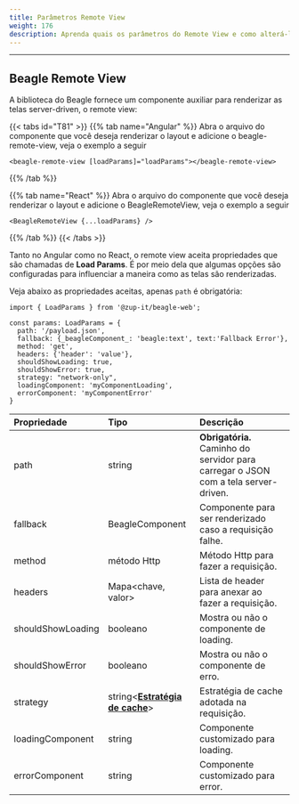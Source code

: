 ```yaml
---
title: Parâmetros Remote View
weight: 176
description: Aprenda quais os parâmetros do Remote View e como alterá-los
---
```


---

## Beagle Remote View

A biblioteca do Beagle fornece um componente auxiliar para renderizar as telas server-driven, o remote view:

{{< tabs id="T81" >}}
{{% tab name="Angular" %}}
  Abra o arquivo do componente que você deseja renderizar o 
layout e adicione o beagle-remote-view, veja o exemplo a seguir
```text
<beagle-remote-view [loadParams]="loadParams"></beagle-remote-view>
```
{{% /tab %}}

{{% tab name="React" %}}
 Abra o arquivo do componente que você deseja renderizar o 
layout e adicione o BeagleRemoteView, veja o exemplo a seguir
```text
<BeagleRemoteView {...loadParams} />
```
{{% /tab %}}
{{< /tabs >}}

Tanto no Angular como no React, o remote view aceita propriedades que são  chamadas de **Load Params**. É por meio dela que algumas opções são configuradas para influenciar a maneira como as telas são renderizadas.

Veja abaixo as propriedades aceitas, apenas  `path` é obrigatória:

```text
import { LoadParams } from '@zup-it/beagle-web';

const params: LoadParams = {
  path: '/payload.json',
  fallback: {_beagleComponent_: 'beagle:text', text:'Fallback Error'},
  method: 'get',
  headers: {'header': 'value'},
  shouldShowLoading: true,
  shouldShowError: true,
  strategy: "network-only",
  loadingComponent: 'myComponentLoading',
  errorComponent: 'myComponentError'
}
```

| Propriedade | Tipo | Descrição |
| :--- | :--- | :--- |
| path | string | **Obrigatória.** Caminho do servidor para carregar o JSON com a tela server-driven. |
| fallback | BeagleComponent | Componente para ser renderizado caso a requisição falhe. |
| method | método Http | Método Http para fazer a requisição. |
| headers | Mapa&lt;chave, valor&gt; | Lista de header para anexar ao fazer a requisição. |
| shouldShowLoading | booleano | Mostra ou não o componente de loading. |
| shouldShowError | booleano | Mostra ou não o componente de erro. |
| strategy | string&lt;[**Estratégia de cache**](/pt/docs/resources/customization/beagle-para-web/estratégias-de-cache#tipos-de-estratégias)&gt; | Estratégia de cache adotada na requisição. |
| loadingComponent | string | Componente customizado para loading. |
| errorComponent | string | Componente customizado para error. |
